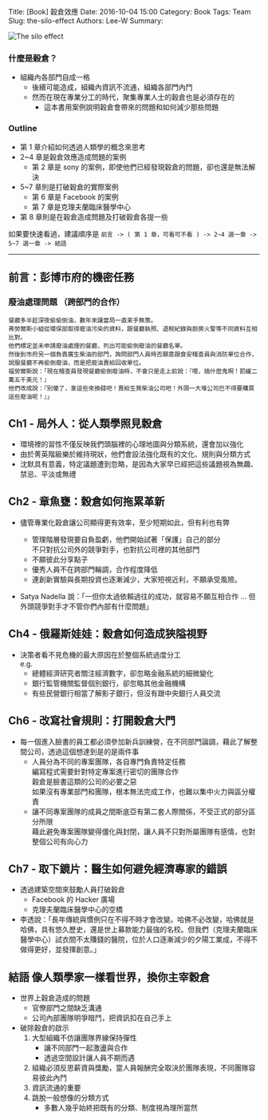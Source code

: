 Title: [Book] 穀倉效應
Date: 2016-10-04 15:00
Category: Book
Tags: Team
Slug: the-silo-effect
Authors: Lee-W
Summary: 


![The silo effect](http://i.imgur.com/MTSd8sYm.jpg?1)

<!--more-->

### 什麼是穀倉？
- 組織內各部門自成一格
	- 後續可能造成，組織內資訊不流通，組織各部門內鬥
	- 然而在現在專業分工的時代，聚集專業人士的穀倉也是必須存在的
		- 這本書用案例說明穀倉會帶來的問題和如何減少那些問題

### Outline
- 第 1 章介紹如何透過人類學的概念來思考
- 2~4 章是穀倉效應造成問題的案例
	- 第 2 章是 sony 的案例，即使他們已經發現穀倉的問題，卻也還是無法解決
- 5~7 章則是打破穀倉的實際案例
	- 第 6 章是 Facebook 的案例
	- 第 7 章是克理夫蘭臨床醫學中心
- 第 8 章則是在穀倉造成問題及打破穀倉各提一些

如果要快速看過，建議順序是
` 前言 -> ( 第 1 章，可看可不看 ) -> 2~4 選一章 -> 5~7 選一章 -> 結語 `

---

## 前言：彭博市府的機密任務

### 廢油處理問題 （跨部門的合作）
```
餐廳多半趁深夜偷偷倒油，數年來讓當局一直束手無策。
弗勞爾斯小組從環保部取得廢油污染的資料，跟餐廳執照、退稅紀錄與廚房火警等不同資料互相比對。
他們標定並未申請廢油處理的餐廳，列出可能偷倒廢油的餐廳名單。
然後到市府另一個負責廣生柴油的部門，詢問部門人員時否願意跟食安稽查員與消防單位合作，
說服餐廳不再偷倒廢油，而是把廢油賣給回收單位。
福勞爾斯說：「現在稽查員發現餐廳偷倒廢油時，不會只是走上前說：『喂，搞什麼鬼啊！罰緩二萬五千美元！』
他們改成說：『別傻了，拿這些來換錢吧！賣給生質柴油公司吧！外頭一大堆公司巴不得要購買這些廢油呢！』」
```

## Ch1 - 局外人：從人類學照見穀倉
- 環境裡的習性不僅反映我們頭腦裡的心理地圖與分類系統，還會加以強化
- 由於菁英階級樂於維持現狀，他們會設法強化既有的文化、規則與分類方式
- 沈默具有意義，特定議題遭到忽略，是因為大家早已經把這些議題視為無趣、禁忌、平淡或無禮

## Ch2 - 章魚甕：穀倉如何拖累革新
- 儘管專業化穀倉讓公司顯得更有效率，至少短期如此，但有利也有弊
	- 管理階層發現要自負盈虧，他們開始試著「保護」自己的部分  
    不只對抗公司外的競爭對手，也對抗公司裡的其他部門
	- 不願彼此分享點子
	- 優秀人員不在跨部門輪調，合作程度降低
	- 連創新實驗與長期投資也逐漸減少，大家短視近利，不願承受風險。

- Satya Nadella 說：「一但你太過依賴過往的成功，就容易不願互相合作 ... 但外頭競爭對手才不管你們內部有什麼問題」

## Ch4 - 俄羅斯娃娃：穀倉如何造成狹隘視野
- 決策者看不見危機的最大原因在於整個系統過度分工  
  e.g.
	- 總體經濟研究者關注經濟數字，卻忽略金融系統的細微變化
	- 銀行監管機關監督個別銀行，卻忽略其他金融機構
	- 有些民營銀行相當了解影子銀行，但沒有跟中央銀行人員交流

## Ch6 - 改寫社會規則：打開穀倉大門
- 每一個進入臉書的員工都必須參加新兵訓練營，在不同部門論調，藉此了解整間公司，透過這個想達到是的是兩件事
	- 人員分為不同的專案團隊，各自專門負責特定任務  
	  編寫程式需要針對特定專案進行密切的團隊合作  
	  穀倉是臉書這類的公司的必要之惡  
	  如果沒有專業部門和團隊，根本無法完成工作，也難以集中火力與區分權責
	- 讓不同專案團隊的成員之間斯底亞有第二套人際關係，不受正式的部分區分所限  
	  藉此避免專案團隊變得僵化與封閉，讓人員不只對所屬團隊有感情，也對整個公司有向心力

## Ch7 - 取下鏡片：醫生如何避免經濟專家的錯誤
- 透過建築空間來鼓勵人員打破穀倉
	- Facebook 的 Hacker 廣場
	- 克理夫蘭臨床醫學中心的空橋
- 李透說：「長年傳統與慣例只在不得不時才會改變。哈佛不必改變，哈佛就是哈佛，具有悠久歷史，還是世上募款能力最強的名校。但我們（克理夫蘭臨床醫學中心）試衣間不太賺錢的醫院，位於人口逐漸減少的夕陽工業成，不得不做得更好，並發揮創意。」 

## 結語 像人類學家一樣看世界，換你主宰穀倉
- 世界上穀倉造成的問題
	- 官僚部門之間缺乏溝通
	- 公司內部團隊明爭暗鬥，把資訊扣在自己手上
- 破除穀倉的啟示
	1. 大型組織不仿讓團隊界線保持彈性
		- 讓不同部門一起激盪與合作
		- 透過空間設計讓人員不期而遇
	2. 組織必須反思薪資與獎勵，當人員報酬完全取決於團隊表現，不同團隊容易彼此內鬥
	3. 資訊流通的重要
	4. 跳脫一般想像的分類方式
		- 多數人幾乎始終把既有的分類、制度視為理所當然